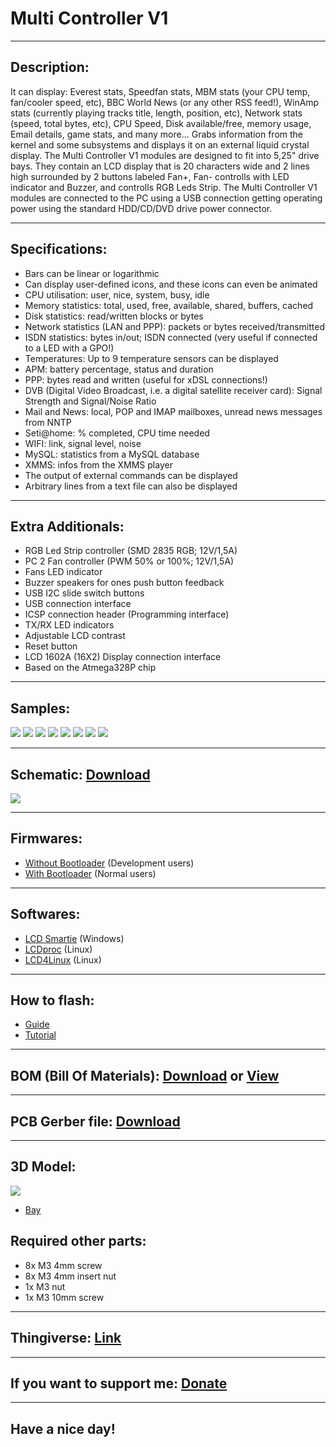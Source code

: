 # Multi Controller V1

---

## Description:

It can display: Everest stats, Speedfan stats, MBM stats (your CPU temp, fan/cooler speed, etc), BBC World News (or any other RSS feed!), WinAmp stats (currently playing tracks title, length, position, etc), Network stats (speed, total bytes, etc), CPU Speed, Disk available/free, memory usage, Email details, game stats, and many more...
Grabs information from the kernel and some subsystems and displays it on an external liquid crystal display.
The Multi Controller V1 modules are designed to fit into 5,25" drive bays. They contain an LCD display that is 20 characters wide and 2 lines high surrounded by 2 buttons labeled Fan+, Fan- controlls with LED indicator and Buzzer, and controlls RGB Leds Strip.
The Multi Controller V1 modules are connected to the PC using a USB connection getting operating power using the standard HDD/CD/DVD drive power connector.

---

## Specifications:

- Bars can be linear or logarithmic
- Can display user-defined icons, and these icons can even be animated
- CPU utilisation: user, nice, system, busy, idle
- Memory statistics: total, used, free, available, shared, buffers, cached
- Disk statistics: read/written blocks or bytes
- Network statistics (LAN and PPP): packets or bytes received/transmitted
- ISDN statistics: bytes in/out; ISDN connected (very useful if connected to a LED with a GPO!)
- Temperatures: Up to 9 temperature sensors can be displayed
- APM: battery percentage, status and duration
- PPP: bytes read and written (useful for xDSL connections!)
- DVB (Digital Video Broadcast, i.e. a digital satellite receiver card): Signal Strength and Signal/Noise Ratio
- Mail and News: local, POP and IMAP mailboxes, unread news messages from NNTP
- Seti@home: % completed, CPU time needed
- WIFI: link, signal level, noise
- MySQL: statistics from a MySQL database
- XMMS: infos from the XMMS player
- The output of external commands can be displayed
- Arbitrary lines from a text file can also be displayed

---

## Extra Additionals:

- RGB Led Strip controller (SMD 2835 RGB; 12V/1,5A)
- PC 2 Fan controller (PWM 50% or 100%; 12V/1,5A)
- Fans LED indicator
- Buzzer speakers for ones push button feedback
- USB I2C slide switch buttons
- USB connection interface
- ICSP connection header (Programming interface)
- TX/RX LED indicators
- Adjustable LCD contrast
- Reset button
- LCD 1602A (16X2) Display connection interface
- Based on the Atmega328P chip

---

## Samples:

![](/Documents/1.jpg)
![](/Documents/2.jpg)
![](/Documents/3.jpg)
![](/Documents/8.jpg)
![](/Documents/7.jpg)
![](/Documents/6.jpg)
![](/Documents/5.jpg)
![](/Documents/9.jpg)

---

## Schematic: [Download](https://github.com/drcyberg/Multi_Controller_V1/blob/master/Documents/multi_controller.pdf "Download")

![](/Documents/4.jpg)

---

## Firmwares:

- [Without Bootloader](https://github.com/drcyberg/Multi_Controller_V1/blob/master/Firmwares/multi_controller.hex "Without Bootloader") (Development users)
- [With Bootloader](https://github.com/drcyberg/Multi_Controller_V1/blob/master/Firmwares/multi_controller_with_bootloader.hex "With Bootloader") (Normal users)

---

## Softwares:

- [LCD Smartie](http://lcdsmartie.sourceforge.net/ "LCD Smartie") (Windows)
- [LCDproc](http://lcdproc.omnipotent.net/ "LCDproc") (Linux)
- [LCD4Linux](https://lcd4linux.bulix.org/ "LCD4Linux") (Linux)

---

## How to flash:

- [Guide](https://www.arduino.cc/en/Guide/ArduinoISP "Guide")
- [Tutorial](https://www.arduino.cc/en/tutorial/arduinoISP "Tutorial")

---

## BOM (Bill Of Materials): [Download](https://github.com/drcyberg/Multi_Controller_V1/blob/master/Documents/multi_controller.xlsx "Link") or [View](https://sheet.zoho.eu/sheet/published.do?rid=42dfb586242982b99419fac733a2e80385b53 "View")

---

## PCB Gerber file: [Download](https://github.com/drcyberg/Multi_Controller_V1/blob/master/Manufacturing/multi_controller.zip "Download")

---

## 3D Model:

![](/Documents/multi_controller.jpg)

- [Bay](https://github.com/drcyberg/Multi_Controller_V1/blob/master/stl/multi_controller.stl "Bay")

## Required other parts:

- 8x M3 4mm screw
- 8x M3 4mm insert nut
- 1x M3 nut
- 1x M3 10mm screw

---

## Thingiverse: [Link](https://www.thingiverse.com/thing:4270109 "Link")

---

## If you want to support me: [Donate](https://www.paypal.me/Kunee82 "Donate")

---

## Have a nice day!
